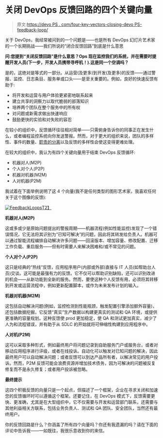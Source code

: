# 关闭 DevOps 反馈回路的四个关键向量

> 原文:[https://devo PS . com/four-key-vectors-closing-devo PS-feedback-loop/](https://devops.com/four-key-vectors-closing-devops-feedback-loop/)

关于 DevOps，我经常被问到的一个问题是——也是所有 DevOps 幻灯片艺术家的一个长期挑战——我们所说的“闭合反馈回路”到底是什么意思

**问:您提到“关闭反馈回路”是什么意思？Ops 现在监控我们的系统，并在需要时提醒开发人员(下一步，开发人员携带寻呼机！).这是同一个空调吗？**

是的，这绝对是等式的一部分。从运营(及更多)到开发(及更多)的反馈——通过警报、监控、日志条目、服务单或口头——是至关重要的。例如，良好的快速反馈有助于:

*   将开发和运营与用户体验更紧密地联系起来
*   建立共享的洞察力以取代脆弱的部落知识
*   培养两个团队在整个服务中的所有权
*   对问题或新需求做出快速响应
*   鼓励更快的实验和对失败的容忍

在较小的组织中，反馈循环往往相对简单——只需俯身告诉你的同事正在发生什么，或者编程监控系统向你发送警报。然而，对于更大的组织来说，团队的多样性、事件的数量、[职责的分离](https://devops.com/blogs/enterprise-devops/ensuring-security-managing-risk-enterprise-devops/)以及反馈的多样性会使这变得更难处理。

在较大的组织中，我认为有四个关键向量用于结束 DevOps 反馈循环:

*   机器对人(M2P)
*   个人对个人(P2P)
*   机器对机器(M2M)
*   人对机器(P2M)

我试着在下面举例说明了这 4 个向量(我不是任何类型的图形艺术家，我喜欢任何关于这个图像的反馈):

[![FeedbackLoops](../Images/142a4d7bada953c4b3025f7507080a50.png)T2】](https://devops.com/wp-content/uploads/2014/09/FeedbackLoops.png)

**机器对人(M2P)**

这或多或少是原始问题提出的警报周期——机器流程(例如性能监控)发现了一个错误情况，它无法将其识别为“已知可解决”的问题，因此将其转发给负责人。机器可以通过智能流程编排自动解决许多问题——回滚版本、增加容量、修改配置、迁移工作负载、重启服务——但有时需要人来解决困难和/或不常见的问题。

**个人对个人(P2P)**

这只是经典的“热线”反馈，应用程序用户(内部或外部)直接与 IT 人员(如帮助台人员)交谈。这可能是最强有力的反馈。它不仅可以帮助识别缺陷，还可以识别改进的机会——从新功能到全新的服务。然而，要使这种个人反馈有用，必须将其转移到开发或运营流程中，例如更新配置脚本，或作为未来发布计划的输入。

**机器对机器(M2M)**

这包括自动解决问题(例如，监控检测到性能瓶颈，触发配置引擎添加额外容量)，还包括数据挖掘，它反馈“真实”生产数据以构建更真实的测试和 QA 环境，或提供更准确的容量规划。这种反馈使 prod 更加稳定，使 QA 和测试更加真实，减少了人为和流程错误，并有助于从 SDLC 的开始就将可伸缩性构建到应用程序中。

**人对机(P2M)**

这可以采取多种形式，例如最终用户将问题记录到自助服务门户或服务台，或者对移动应用程序进行评级，或者在线投诉。自动化可以触发对已知问题的解决，因此最终用户可以自动解决问题；或者反馈可以到达产品所有者，以解决常见的用户投诉。然而，P2M 反馈可能会浪费资源并增加技术债务，因为可解决的问题被反复修复而不是永久修复；或者用户投诉被忽略。

**最终提示**

这四个积极反馈的向量只是一个起点，但描述了一个框架，企业在寻求关闭和加速您的反馈循环时可以遵循这个框架。还要记住，在 DevOps 模式下，反馈需要更快、更准确，尤其是在大型组织中，它不仅需要与开发和运营部门联系，还需要与其他利益相关方联系，包括业务负责人、测试和 QA 团队、安全团队，当然还有最终用户。

你的反馈回路是什么？你涵盖了所有四个向量吗？你还有我遗漏的吗？请在下面的评论中告诉我——一如既往，我很乐意收到你的来信。